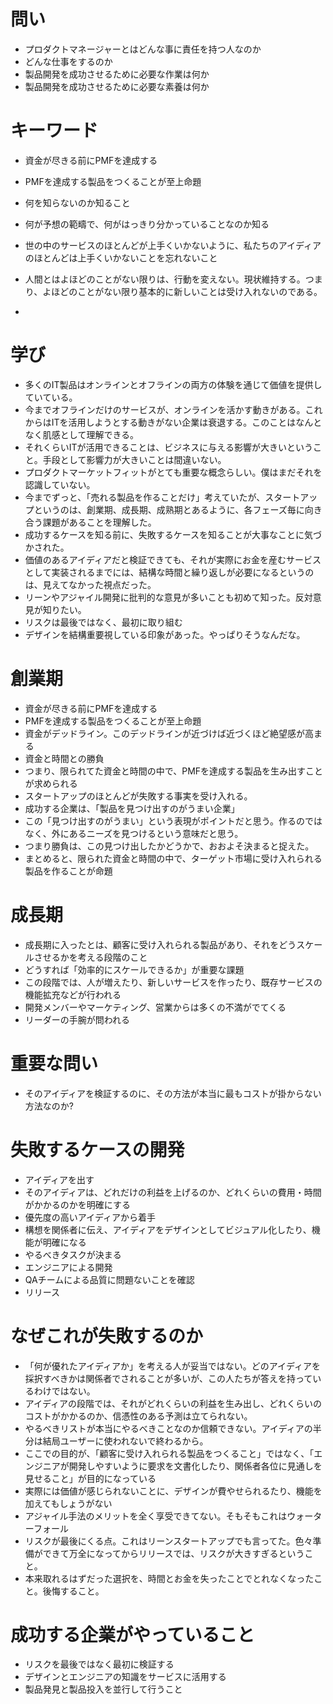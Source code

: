 # 問い
+ プロダクトマネージャーとはどんな事に責任を持つ人なのか
+ どんな仕事をするのか
+ 製品開発を成功させるために必要な作業は何か
+ 製品開発を成功させるために必要な素養は何か

# キーワード
+ 資金が尽きる前にPMFを達成する
+ PMFを達成する製品をつくることが至上命題
+ 何を知らないのか知ること
+ 何が予想の範疇で、何がはっきり分かっていることなのか知る
+ 世の中のサービスのほとんどが上手くいかないように、私たちのアイディアのほとんどは上手くいかないことを忘れないこと
+ 人間とはよほどのことがない限りは、行動を変えない。現状維持する。つまり、よほどのことがない限り基本的に新しいことは受け入れないのである。

+ 
# 学び
+ 多くのIT製品はオンラインとオフラインの両方の体験を通じて価値を提供していている。
+ 今までオフラインだけのサービスが、オンラインを活かす動きがある。これからはITを活用しようとする動きがない企業は衰退する。このことはなんとなく肌感として理解できる。
+ それくらいITが活用できることは、ビジネスに与える影響が大きいということ。手段として影響力が大きいことは間違いない。
+ プロダクトマーケットフィットがとても重要な概念らしい。僕はまだそれを認識していない。
+ 今までずっと、「売れる製品を作ることだけ」考えていたが、スタートアップというのは、創業期、成長期、成熟期とあるように、各フェーズ毎に向き合う課題があることを理解した。
+ 成功するケースを知る前に、失敗するケースを知ることが大事なことに気づかされた。
+ 価値のあるアイディアだと検証できても、それが実際にお金を産むサービスとして実装されるまでには、結構な時間と繰り返しが必要になるというのは、見えてなかった視点だった。
+ リーンやアジャイル開発に批判的な意見が多いことも初めて知った。反対意見が知りたい。
+ リスクは最後ではなく、最初に取り組む
+ デザインを結構重要視している印象があった。やっぱりそうなんだな。

# 創業期
+ 資金が尽きる前にPMFを達成する
+ PMFを達成する製品をつくることが至上命題
+ 資金がデッドライン。このデッドラインが近づけば近づくほど絶望感が高まる
+ 資金と時間との勝負
+ つまり、限られてた資金と時間の中で、PMFを達成する製品を生み出すことが求められる
+ スタートアップのほとんどが失敗する事実を受け入れる。
+ 成功する企業は、「製品を見つけ出すのがうまい企業」
+ この「見つけ出すのがうまい」という表現がポイントだと思う。作るのではなく、外にあるニーズを見つけるという意味だと思う。
+ つまり勝負は、この見つけ出したかどうかで、おおよそ決まると捉えた。
+ まとめると、限られた資金と時間の中で、ターゲット市場に受け入れられる製品を作ることが命題

# 成長期
+ 成長期に入ったとは、顧客に受け入れられる製品があり、それをどうスケールさせるかを考える段階のこと
+ どうすれば「効率的にスケールできるか」が重要な課題
+ この段階では、人が増えたり、新しいサービスを作ったり、既存サービスの機能拡充などが行われる
+ 開発メンバーやマーケティング、営業からは多くの不満がでてくる
+ リーダーの手腕が問われる

# 重要な問い
+ そのアイディアを検証するのに、その方法が本当に最もコストが掛からない方法なのか?

# 失敗するケースの開発
+ アイディアを出す
+ そのアイディアは、どれだけの利益を上げるのか、どれくらいの費用・時間がかかるのかを明確にする
+ 優先度の高いアイディアから着手
+ 構想を関係者に伝え、アイディアをデザインとしてビジュアル化したり、機能が明確になる
+ やるべきタスクが決まる
+ エンジニアによる開発
+ QAチームによる品質に問題ないことを確認
+ リリース 

# なぜこれが失敗するのか
+ 「何が優れたアイディアか」を考える人が妥当ではない。どのアイディアを採択すべきかは関係者でされることが多いが、この人たちが答えを持っているわけではない。
+ アイディアの段階では、それがどれくらいの利益を生み出し、どれくらいのコストがかかるのか、信憑性のある予測は立てられない。
+ やるべきリストが本当にやるべきことなのか信頼できない。アイディアの半分は結局ユーザーに使われないで終わるから。
+ ここでの目的が、「顧客に受け入れられる製品をつくること」ではなく、「エンジニアが開発しやすいように要求を文書化したり、関係者各位に見通しを見せること」が目的になっている
+ 実際には価値が感じられないことに、デザインが費やせられるたり、機能を加えてもしょうがない
+ アジャイル手法のメリットを全く享受できてない。そもそもこれはウォーターフォール
+ リスクが最後にくる点。これはリーンスタートアップでも言ってた。色々準備ができて万全になってからリリースでは、リスクが大きすぎるということ。
+ 本来取れるはずだった選択を、時間とお金を失ったことでとれなくなったこと。後悔すること。


# 成功する企業がやっていること
+ リスクを最後ではなく最初に検証する
+ デザインとエンジニアの知識をサービスに活用する
+ 製品発見と製品投入を並行して行うこと
